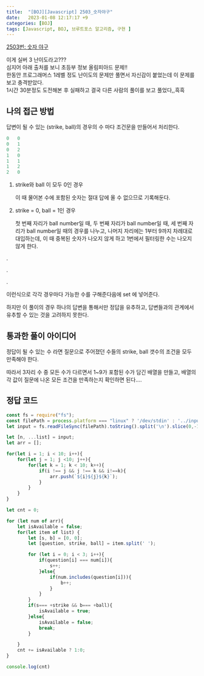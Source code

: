 ```yaml
---
title:  "[BOJ][Javascript] 2503_숫자야구"
date:   2023-01-08 12:17:17 +9
categories: [BOJ]
tags: [Javascript, BOJ, 브루트포스 알고리즘, 구현 ]
---
```


[2503번: 숫자 야구](https://www.acmicpc.net/problem/2503)

이게 실버 3 난이도라고???  
심지어 아래 출처를 보니 초등부 정보 올림피아드 문제!!  
한동안 프로그래머스 1레벨 정도 난이도의 문제만 풀면서 자신감이 붙었는데 이 문제를 보고 충격받았다.  
1시간 30분정도 도전해본 후 실패하고 결국 다른 사람의 풀이를 보고 풀었다,,흑흑  

## 나의 접근 방법

답변이 될 수 있는 (strike, ball)의 경우의 수 마다 조건문을 만들어서 처리한다.

```jsx
0   0
0   1
0   2
1   0
1   1
1   2
2   0
```

1. strike와 ball 이 모두 0인 경우

   이 때 물어본 수에 포함된 숫자는 절대 답에 올 수 없으므로 기록해둔다.

2. strike = 0, ball = 1인 경우

   첫 번째 자리가 ball number일 때, 두 번째 자리가 ball number일 때, 세 번째 자리가 ball number일 때의 경우를 나누고, 나머지 자리에는 1부터 9까지 차례대로 대입하는데, 이 때 중복된 숫자가 나오지 않게 하고 1번에서 필터링한 수는 나오지 않게 한다.


.

.

.

이런식으로 각각 경우마다 가능한 수를 구해준다음에 set 에 넣어준다.

하지만 이 풀이의 경우 하나의 답변을 통해서만 정답을 유추하고, 답변들과의 관계에서 유추할 수 있는 것을 고려하지 못한다.

## 통과한 풀이 아이디어

정답이 될 수 있는 수 라면 질문으로 주어졌던 수들의 strike, ball 갯수의 조건을 모두 만족해야 한다.

따라서 3자리 수 중 모든 수가 다르면서 1~9가 포함된 수가 담긴 배열을 만들고, 배열의 각 값이 질문에 나온 모든 조건을 만족하는지 확인하면 된다….

## 정답 코드

```jsx
const fs = require("fs");
const filePath = process.platform === "linux" ? '/dev/stdin' : '../input.txt';
let input = fs.readFileSync(filePath).toString().split('\n').slice(0,-1);

let [n, ...list] = input;
let arr = [];

for(let i = 1; i < 10; i++){
    for(let j = 1; j <10; j++){
        for(let k = 1; k < 10; k++){
            if(i !== j && j !== k && i!==k){
                arr.push(`${i}${j}${k}`);
            }
        }
    }
}

let cnt = 0;

for (let num of arr){
    let isAvailable = false;
    for(let item of list) {
        let [s, b] = [0, 0];
        let [question, strike, ball] = item.split(' ');

        for (let i = 0; i < 3; i++){
            if(question[i] === num[i]){
                s++;
            }else{
                if(num.includes(question[i])){
                    b++;
                }
            }
        }
        if(s=== +strike && b=== +ball){
            isAvailable = true;
        }else{
            isAvailable = false;
            break;
        }

    }
    cnt += isAvailable ? 1:0;
}

console.log(cnt)
```
